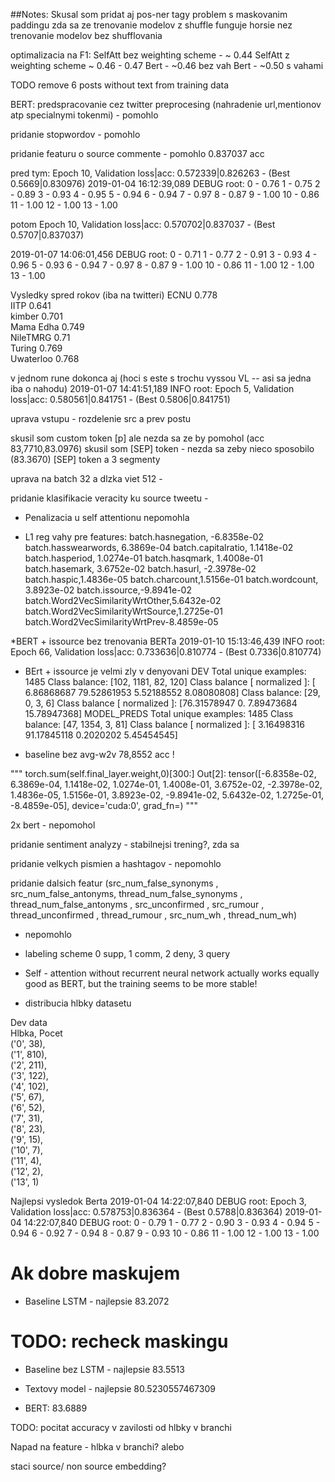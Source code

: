 
##Notes:
Skusal som pridat aj pos-ner tagy
problem s maskovanim paddingu
zda sa ze trenovanie modelov z shuffle funguje horsie nez trenovanie modelov bez shufflovania

optimalizacia na F1:
SelfAtt bez weighting scheme - ~ 0.44
SelfAtt z weighting scheme ~ 0.46 - 0.47
Bert - ~0.46 bez vah
Bert - ~0.50 s vahami

TODO remove 6 posts without text from training data


BERT:
predspracovanie cez twitter preprocesing (nahradenie url,mentionov atp specialnymi tokenmi) - pomohlo

pridanie stopwordov - pomohlo

pridanie featuru o source commente - pomohlo 0.837037 acc

pred tym:
Epoch 10, Validation loss|acc: 0.572339|0.826263 - (Best 0.5669|0.830976)
2019-01-04 16:12:39,089 DEBUG root: 0 - 0.76
1 - 0.75
2 - 0.89
3 - 0.93
4 - 0.95
5 - 0.94
6 - 0.94
7 - 0.97
8 - 0.87
9 - 1.00
10 - 0.86
11 - 1.00
12 - 1.00
13 - 1.00

potom 
Epoch 10, Validation loss|acc: 0.570702|0.837037 - (Best 0.5707|0.837037)


2019-01-07 14:06:01,456 DEBUG root: 0 - 0.71
1 - 0.77
2 - 0.91
3 - 0.93
4 - 0.96
5 - 0.93
6 - 0.94
7 - 0.97
8 - 0.87
9 - 1.00
10 - 0.86
11 - 1.00
12 - 1.00
13 - 1.00

Vysledky spred  rokov (iba na twitteri)
ECNU 	0.778 	
IITP 	0.641 	
kimber 	0.701 	
Mama Edha 	0.749 	
NileTMRG 	0.71 	
Turing 	0.769 	
Uwaterloo 	0.768 	


v jednom rune dokonca aj (hoci s este s trochu vyssou VL -- asi sa jedna iba o nahodu)
2019-01-07 14:41:51,189 INFO root: Epoch 5, Validation loss|acc: 0.580561|0.841751 - (Best 0.5806|0.841751)

uprava vstupu - rozdelenie src a prev postu

skusil som custom token \[p\] ale nezda sa ze by pomohol (acc 83,7710,83.0976) 
skusil som \[SEP\] token - nezda sa zeby nieco sposobilo (83.3670)
\[SEP\] token a 3 segmenty

uprava na batch 32 a dlzka viet 512 - 

pridanie klasifikacie veracity ku source tweetu - 



* Penalizacia u self attentionu nepomohla


* L1 reg vahy pre features:
batch.hasnegation, -6.8358e-02
batch.hasswearwords,  6.3869e-04
batch.capitalratio,  1.1418e-02
batch.hasperiod, 1.0274e-01
batch.hasqmark,  1.4008e-01
batch.hasemark, 3.6752e-02
batch.hasurl, -2.3978e-02
batch.haspic,1.4836e-05
batch.charcount,1.5156e-01
batch.wordcount, 3.8923e-02
batch.issource,-9.8941e-02
batch.Word2VecSimilarityWrtOther,5.6432e-02
batch.Word2VecSimilarityWrtSource,1.2725e-01
batch.Word2VecSimilarityWrtPrev-8.4859e-05

*BERT + issource bez trenovania BERTa
2019-01-10 15:13:46,439 INFO root: Epoch 66, Validation loss|acc: 0.733636|0.810774 - (Best 0.7336|0.810774)

* BErt + issource je velmi zly v denyovani
DEV
Total unique examples: 1485
Class balance: [102, 1181, 82, 120]
Class balance [ normalized ]: [ 6.86868687 79.52861953  5.52188552  8.08080808]
Class balance: [29, 0, 3, 6]
Class balance [ normalized ]: [76.31578947  0.          7.89473684 15.78947368]
MODEL_PREDS
Total unique examples: 1485
Class balance: [47, 1354, 3, 81]
Class balance [ normalized ]: [ 3.16498316 91.17845118  0.2020202   5.45454545]


* baseline bez avg-w2v
78,8552 acc !

"""
torch.sum(self.final_layer.weight,0)[300:]
Out[2]: 
tensor([-6.8358e-02,  6.3869e-04,  1.1418e-02,  1.0274e-01,  1.4008e-01,
         3.6752e-02, -2.3978e-02,  1.4836e-05,  1.5156e-01,  3.8923e-02,
        -9.8941e-02,  5.6432e-02,  1.2725e-01, -8.4859e-05], device='cuda:0',
       grad_fn=<SliceBackward>)
"""

2x bert - nepomohol

pridanie sentiment analyzy -  stabilnejsi trening?, zda sa 

pridanie velkych pismien a hashtagov - nepomohlo

pridanie dalsich featur (src_num_false_synonyms	, src_num_false_antonyms,
 thread_num_false_synonyms	, thread_num_false_antonyms	,
  src_unconfirmed	, src_rumour	, thread_unconfirmed	, 
  thread_rumour	, src_num_wh	, thread_num_wh)
- nepomohlo


* labeling scheme
0 supp, 1 comm, 2 deny, 3 query


* Self - attention without recurrent neural network actually works equally good as BERT, but the training seems to be more stable!

* distribucia hlbky datasetu

Dev data  
 Hlbka, Pocet  
('0', 38),  
('1', 810),  
('2', 211),  
('3', 122),  
('4', 102),  
('5', 67),  
('6', 52),  
('7', 31),  
('8', 23),  
('9', 15),  
('10', 7),  
('11', 4),  
('12', 2),  
('13', 1)  

Najlepsi vysledok Berta
2019-01-04 14:22:07,840 DEBUG root: Epoch 3, Validation loss|acc: 0.578753|0.836364 - (Best 0.5788|0.836364)
2019-01-04 14:22:07,840 DEBUG root: 0 - 0.79
1 - 0.77
2 - 0.90
3 - 0.93
4 - 0.94
5 - 0.94
6 - 0.92
7 - 0.94
8 - 0.87
9 - 0.93
10 - 0.86
11 - 1.00
12 - 1.00
13 - 1.00
# Ak dobre maskujem
* Baseline LSTM - najlepsie 83.2072

# TODO: recheck maskingu
* Baseline bez LSTM - najlepsie 83.5513
* Textovy model - najlepsie 80.5230557467309


* BERT: 83.6889

TODO: pocitat accuracy v zavilosti od hlbky v branchi

Napad na feature - hlbka v branchi? alebo

 staci source/ non source embedding?